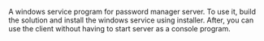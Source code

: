 A windows service program for password manager server. To use it, build the solution and install the windows service using installer. After, you can use the client without having to start server as a console program.